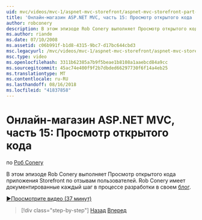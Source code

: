 ```yaml
---
uid: mvc/videos/mvc-1/aspnet-mvc-storefront/aspnet-mvc-storefront-part-15-public-code-review
title: 'Онлайн-магазин ASP.NET MVC, часть 15: Просмотр открытого кода | Документация Майкрософт'
author: robconery
description: В этом эпизоде Rob Conery выполняет Просмотр открытого кода приложения Storefront по отзывам пользователей. Rob Conery имеет документированные каждый шаг в разработке...
ms.author: riande
ms.date: 07/10/2008
ms.assetid: c06b991f-b1d8-4315-9bc7-d17bc644cbd3
msc.legacyurl: /mvc/videos/mvc-1/aspnet-mvc-storefront/aspnet-mvc-storefront-part-15-public-code-review
msc.type: video
ms.openlocfilehash: 3311b62385a7b9f5beae1b8108a1aaebcd84a9cc
ms.sourcegitcommit: 45ac74e400f9f2b7dbded66297730f6f14a4eb25
ms.translationtype: MT
ms.contentlocale: ru-RU
ms.lasthandoff: 08/16/2018
ms.locfileid: "41837858"
---
```

<a name="aspnet-mvc-storefront-part-15-public-code-review"></a>Онлайн-магазин ASP.NET MVC, часть 15: Просмотр открытого кода
====================
по [Роб Conery](https://github.com/robconery)

В этом эпизоде Rob Conery выполняет Просмотр открытого кода приложения Storefront по отзывам пользователей. Rob Conery имеет документированные каждый шаг в процессе разработки в своем [блог](http://blog.wekeroad.com/mvc-storefront/mvcstore-part-15/).

[&#9654;Просмотрите видео (37 минут)](https://channel9.msdn.com/Blogs/ASP-NET-Site-Videos/aspnet-mvc-storefront-part-15-public-code-review)

> [!div class="step-by-step"]
> [Назад](aspnet-mvc-storefront-part-14-rich-client-interaction.md)
> [Вперед](aspnet-mvc-storefront-part-16-membership-redo-with-openid.md)
